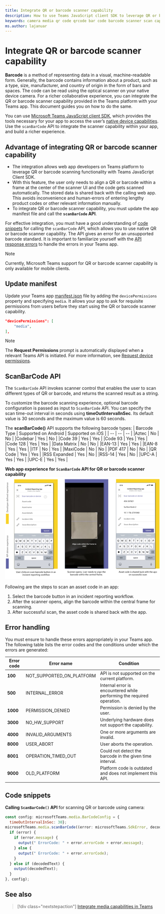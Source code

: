 ```yaml
---
title: Integrate QR or barcode scanner capability
description: How to use Teams JavaScript client SDK to leverage QR or barcode scanner capability
keywords: camera media qr code qrcode bar code barcode scanner scan capabilities native device permissions 
ms.author: lajanuar
---
```


# Integrate QR or barcode scanner capability 

**Barcode** is a method of representing data in a visual, machine-readable form. Generally, the barcode contains information about a product, such as a type, size, manufacturer, and country of origin in the form of bars and spaces. The code can be read using the optical scanner on your native device camera. For a richer  collaborative experience, you can integrate the QR or barcode scanner capability provided in the Teams platform with your Teams app. This document guides you on how to do the same.  

You can use [Microsoft Teams JavaScript client SDK](/javascript/api/overview/msteams-client?view=msteams-client-js-latest&preserve-view=true), which provides the tools necessary for your app to access the user’s [native device capabilities](native-device-permissions.md). Use the `scanBarCode` API to integrate  the scanner capability within your app, and build a richer experience. 

## Advantage of integrating QR or barcode scanner capability

* The integration allows web app developers on Teams platform to leverage QR or barcode scanning functionality with Teams JavaScript Client SDK.
* With this feature, the user only needs to align a QR or barcode within a frame at the center of the scanner UI and the code gets scanned automatically. The stored data is shared back with the calling web app. This avoids inconvenience and human-errors of entering lengthy product codes or other relevant information manually.
* To integrate QR or barcode scanner capability, you must update the app manifest file and call the **`scanBarCode` API**. 

For effective integration, you must have a good understanding of [code snippets](#code-snippets) for calling the `scanBarCode` API, which allows you to use native QR or barcode scanner capability. The API gives an error for an unsupported barcode standard.
It is important to familiarize yourself with the [API response errors](#error-handling) to handle the errors in your Teams app.

> [!NOTE] 
> Currently, Microsoft Teams support for QR or barcode scanner capability is only available for mobile clients.

## Update manifest

Update your Teams app [manifest.json](../../resources/schema/manifest-schema.md#devicepermissions) file by adding the `devicePermissions` property and specifying `media`. It allows your app to ask for requisite permissions from users before they start using  the QR or barcode scanner capability.

``` json
"devicePermissions": [
    "media",
],
```

> [!NOTE]
> The **Request Permissions** prompt is automatically displayed when a relevant Teams API is initiated. For more information, see [Request device permissions](native-device-permissions.md).

## ScanBarCode API

The `ScanBarCode` API invokes scanner control that enables the user to scan different types of QR or barcode, and returns the scanned result as a string.

To customize the barcode scanning experience, optional barcode configuration is passed as input to `ScanBarCode` API. You can specify the scan time-out interval in seconds using **timeOutIntervalInSec**. Its default value is 30 seconds and the maximum value is 60 seconds.

The **scanBarCode()** API supports the following barcode types:
| Barcode Type | Supported on Android | Supported on iOS |
| -- | -- | -- |
|Aztec | No | No |
|Codebar | Yes | No |
|Code 39 | Yes | Yes | 
|Code 93 | Yes | Yes |
|Code 128 | Yes | Yes |
|Data Matrix | No | No |
|EAN-13 | Yes | Yes |
|EAN-8 | Yes | Yes |
|ITF | No | Yes |
|MaxiCode | No | No |
|PDF 417 | No | No |
|QR Code | Yes | Yes |
|RSS Expanded | Yes | No |
|RSS-14 | Yes | No |
|UPC-A | Yes | Yes |
|UPC-E | Yes | Yes |

**Web app experience for `ScanBarCode` API for QR or barcode scanner capability**
![web app experience for qr or barcode scanner capability](../../assets/images/tabs/qr-barcode-scanner-capability.png)

Following are the steps to scan an asset code in an app: 
1. Select the barcode button in an incident reporting workflow.
1. After the scanner opens, align the barcode within the central frame for scanning.
1. After successful scan, the asset code is shared back with the app. 

## Error handling

You must ensure to handle these errors appropriately in your Teams app. The following table lists the error codes and the conditions under which the errors are generated: 

|Error code |  Error name     | Condition|
| --------- | --------------- | -------- |
| **100** | NOT_SUPPORTED_ON_PLATFORM | API is not supported on the current platform.|
| **500** | INTERNAL_ERROR | Internal error is encountered while performing the required operation.|
| **1000** | PERMISSION_DENIED |Permission is denied by the user.|
| **3000** | NO_HW_SUPPORT | Underlying hardware does not support the capability.|
| **4000** | INVALID_ARGUMENTS | One or more arguments are invalid.|
| **8000** | USER_ABORT |User aborts the operation.|
| **8001** | OPERATION_TIMED_OUT | Could not detect the barcode in the given time interval.|
| **9000** | OLD_PLATFORM | Platform code is outdated and does not implement this API.|

## Code snippets

**Calling `ScanBarCode()` API** for scanning QR or barcode using camera:

```javascript
const config: microsoftTeams.media.BarCodeConfig = {
  timeOutIntervalInSec: 30};
microsoftTeams.media.scanBarCode((error: microsoftTeams.SdkError, decodedText: string) => {
  if (error) {
    if (error.message) {
      output(" ErrorCode: " + error.errorCode + error.message);
    } else {
      output(" ErrorCode: " + error.errorCode);
    }
  } else if (decodedText) {
    output(decodedText);
  }
}, config);
```

## See also

> [!div class="nextstepaction"]
> [Integrate media capabilities in Teams](mobile-camera-image-permissions.md)